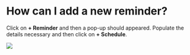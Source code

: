 # How can I add a new reminder?

<p class="no-margin">Click on <b>+ Reminder</b> and then a pop-up should appeared. Populate the details necessary and then click on <b>+ Schedule</b>.</p>
<p class="no-margin"></p>
<div class="intercom-container"><img src="/assets/img/teams-pro/reminds-pro/image.png"></div>

<Intercom />
<Hubspot />
<Clarity />
<GoogleAnalytics />
